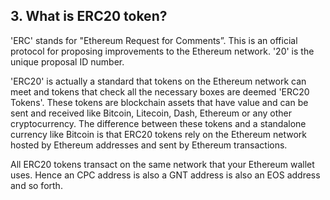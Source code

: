 ## 3. What is ERC20 token?

'ERC' stands for "Ethereum Request for Comments”. This is an official protocol for proposing improvements to the Ethereum network. '20' is the unique proposal ID number.

'ERC20' is actually a standard that tokens on the Ethereum network can meet and tokens that check all the necessary boxes are deemed 'ERC20 Tokens'.
These tokens are blockchain assets that have value and can be sent and received like Bitcoin, Litecoin, Dash, Ethereum or any other cryptocurrency.
The difference between these tokens and a standalone currency like Bitcoin is that ERC20 tokens rely on the Ethereum network hosted by Ethereum addresses and sent by Ethereum transactions.

All ERC20 tokens transact on the same network that your Ethereum wallet uses. Hence an CPC address is also a GNT address is also an EOS address and so forth.
